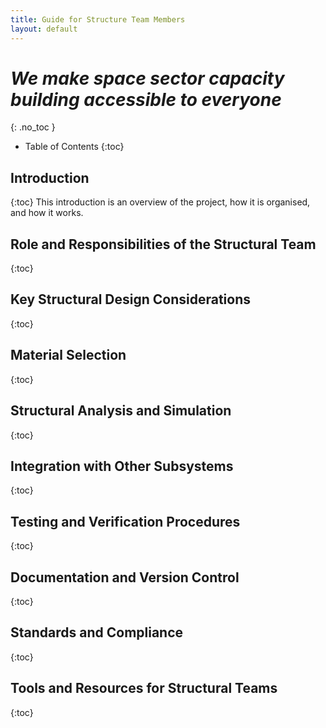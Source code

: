 ```yaml
---
title: Guide for Structure Team Members
layout: default
---
```


# *We make space sector capacity building accessible to everyone*
{: .no_toc }


- Table of Contents
{:toc}

## Introduction
{:toc}
This introduction is an overview of the project, how it is organised, and how it works.


## Role and Responsibilities of the Structural Team
{:toc}



## Key Structural Design Considerations
{:toc}



## Material Selection
{:toc}



## Structural Analysis and Simulation
{:toc}


## Integration with Other Subsystems
{:toc}



## Testing and Verification Procedures
{:toc}



## Documentation and Version Control
{:toc}



## Standards and Compliance
{:toc}



## Tools and Resources for Structural Teams
{:toc}

